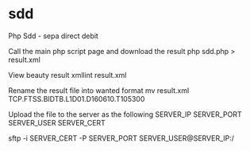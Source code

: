 # sdd
Php Sdd - sepa direct debit

Call the main php script page and download the result
php sdd.php > result.xml

View beauty result
xmllint result.xml

Rename the result file into wanted format
mv result.xml TCP.FTSS.BIDTB.L1D01.D160610.T105300

Upload the file to the server as the following
SERVER_IP
SERVER_PORT
SERVER_USER 
SERVER_CERT

sftp -i SERVER_CERT -P SERVER_PORT SERVER_USER@SERVER_IP:/
